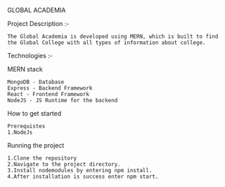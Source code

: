 GLOBAL ACADEMIA

Project Description :- 

	The Global Academia is developed using MERN, which is built to find the Global College with all types of information about college. 

Technologies :-

MERN stack

	MongoDB - Database
	Express - Backend Framework
	React - Frontend Framework
	NodeJS - JS Runtime for the backend

How to get started 

	Prerequistes
	1.NodeJs

Running the project

	1.Clone the repository
	2.Navigate to the project directory.
	3.Install nodemodules by entering npm install.
	4.After installation is success enter npm start.
